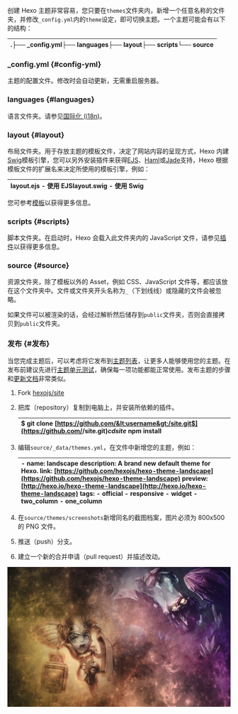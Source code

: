 创建 Hexo 主题非常容易，您只要在`themes`文件夹内，新增一个任意名称的文件夹，并修改`_config.yml`内的`theme`设定，即可切换主题。一个主题可能会有以下的结构：

| .├── \_config.yml├── languages├── layout├── scripts└── source |
| :--- |


### \_config.yml {#config-yml}

主题的配置文件。修改时会自动更新，无需重启服务器。

### languages {#languages}

语言文件夹。请参见[国际化 \(i18n\)](https://hexo.io/zh-cn/docs/internationalization.html)。

### layout {#layout}

布局文件夹。用于存放主题的模板文件，决定了网站内容的呈现方式，Hexo 内建[Swig](http://paularmstrong.github.com/swig/)模板引擎，您可以另外安装插件来获得[EJS](https://github.com/hexojs/hexo-renderer-ejs)、[Haml](https://github.com/hexojs/hexo-renderer-haml)或[Jade](https://github.com/hexojs/hexo-renderer-jade)支持，Hexo 根据模板文件的扩展名来决定所使用的模板引擎，例如：

| layout.ejs   - 使用 EJSlayout.swig  - 使用 Swig |
| :--- |


您可参考[模板](https://hexo.io/zh-cn/docs/templates.html)以获得更多信息。

### scripts {#scripts}

脚本文件夹。在启动时，Hexo 会载入此文件夹内的 JavaScript 文件，请参见[插件](https://hexo.io/zh-cn/docs/plugins.html)以获得更多信息。

### source {#source}

资源文件夹，除了模板以外的 Asset，例如 CSS、JavaScript 文件等，都应该放在这个文件夹中。文件或文件夹开头名称为`_`（下划线线）或隐藏的文件会被忽略。

如果文件可以被渲染的话，会经过解析然后储存到`public`文件夹，否则会直接拷贝到`public`文件夹。

### 发布 {#发布}

当您完成主题后，可以考虑将它发布到[主题列表](https://hexo.io/themes)，让更多人能够使用您的主题。在发布前建议先进行[主题单元测试](https://github.com/hexojs/hexo-theme-unit-test)，确保每一项功能都能正常使用。发布主题的步骤和[更新文档](https://hexo.io/zh-cn/docs/contributing.html#更新文档)非常类似。

1. Fork
   [hexojs/site](https://github.com/hexojs/site)
2. 把库（repository）复制到电脑上，并安装所依赖的插件。

   | $ git clone [https://github.com/&lt;username&gt;/site.git$](https://github.com/<username>/site.git$) cd site$ npm install |
   | :--- |

3. 编辑`source/_data/themes.yml`，在文件中新增您的主题，例如：

   | - name: landscape  description: A brand new default theme for Hexo.  link: [https://github.com/hexojs/hexo-theme-landscape](https://github.com/hexojs/hexo-theme-landscape)  preview: [http://hexo.io/hexo-theme-landscape](http://hexo.io/hexo-theme-landscape)  tags:    - official    - responsive    - widget    - two\_column    - one\_column |
   | :--- |

4. 在`source/themes/screenshots`新增同名的截图档案，图片必须为 800x500 的 PNG 文件。

5. 推送（push）分支。

6. 建立一个新的合并申请（pull request）并描述改动。

![](/assets/dd878e9f51b55c4bd574df4275cc35c0.jpg)

